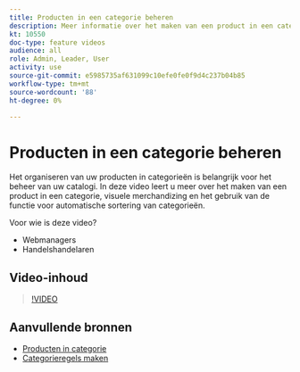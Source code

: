 ```yaml
---
title: Producten in een categorie beheren
description: Meer informatie over het maken van een product in een categorie, visuele merchandizing en het gebruik van de functie voor automatische sortering van categorieën.
kt: 10550
doc-type: feature videos
audience: all
role: Admin, Leader, User
activity: use
source-git-commit: e5985735af631099c10efe0fe0f9d4c237b04b85
workflow-type: tm+mt
source-wordcount: '88'
ht-degree: 0%

---
```


# Producten in een categorie beheren

Het organiseren van uw producten in categorieën is belangrijk voor het beheer van uw catalogi. In deze video leert u meer over het maken van een product in een categorie, visuele merchandizing en het gebruik van de functie voor automatische sortering van categorieën.

Voor wie is deze video?

- Webmanagers
- Handelshandelaren

## Video-inhoud

>[!VIDEO](https://video.tv.adobe.com/v/343747?quality=12&learn=on)

## Aanvullende bronnen

- [Producten in categorie](https://docs.magento.com/user-guide/catalog/categories-category-products.html)
- [Categorieregels maken](https://docs.magento.com/user-guide/catalog/category-product-rules.html)